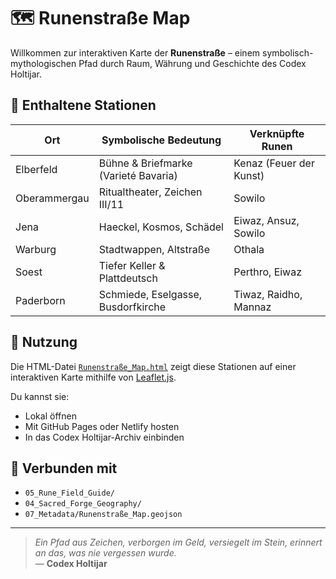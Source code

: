 # 🗺️ Runenstraße Map

Willkommen zur interaktiven Karte der **Runenstraße** – einem symbolisch-mythologischen Pfad durch Raum, Währung und Geschichte des Codex Holtijar.

## 📍 Enthaltene Stationen

| Ort         | Symbolische Bedeutung                   | Verknüpfte Runen             |
|-------------|------------------------------------------|------------------------------|
| Elberfeld   | Bühne & Briefmarke (Varieté Bavaria)     | Kenaz (Feuer der Kunst)      |
| Oberammergau| Ritualtheater, Zeichen III/11            | Sowilo                       |
| Jena        | Haeckel, Kosmos, Schädel                 | Eiwaz, Ansuz, Sowilo         |
| Warburg     | Stadtwappen, Altstraße                   | Othala                       |
| Soest       | Tiefer Keller & Plattdeutsch             | Perthro, Eiwaz               |
| Paderborn   | Schmiede, Eselgasse, Busdorfkirche       | Tiwaz, Raidho, Mannaz        |

## 🧭 Nutzung

Die HTML-Datei [`Runenstraße_Map.html`](./Runenstraße_Map.html) zeigt diese Stationen auf einer interaktiven Karte mithilfe von [Leaflet.js](https://leafletjs.com).

Du kannst sie:
- Lokal öffnen
- Mit GitHub Pages oder Netlify hosten
- In das Codex Holtijar-Archiv einbinden

## 🔗 Verbunden mit

- `05_Rune_Field_Guide/`
- `04_Sacred_Forge_Geography/`
- `07_Metadata/Runenstraße_Map.geojson`

---

> *Ein Pfad aus Zeichen, verborgen im Geld, versiegelt im Stein, erinnert an das, was nie vergessen wurde.*  
> — **Codex Holtijar**
